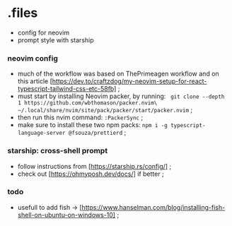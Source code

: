 # .files

- config for neovim
- prompt style with starship

### neovim config

- much of the workflow was based on ThePrimeagen workflow and on this article [https://dev.to/craftzdog/my-neovim-setup-for-react-typescript-tailwind-css-etc-58fb] ;
- must start by installing Neovim packer, by running:
` 
git clone --depth 1 https://github.com/wbthomason/packer.nvim\
 ~/.local/share/nvim/site/pack/packer/start/packer.nvim
` ;
- then run this nvim command: `:PackerSync` ;
- make sure to install these two npm packs: `npm i -g typescript-language-server @fsouza/prettierd` ;

### starship: cross-shell prompt

- follow instructions from [https://starship.rs/config/] ;
- check out [https://ohmyposh.dev/docs/] if better ;

### todo

- usefull to add fish -> [https://www.hanselman.com/blog/installing-fish-shell-on-ubuntu-on-windows-10] ;
